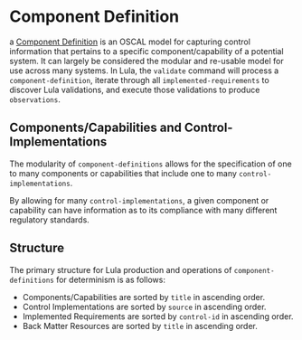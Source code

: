 # Component Definition

a [Component Definition]() is an OSCAL model for capturing control information that pertains to a specific component/capability of a potential system. It can largely be considered the modular and re-usable model for use across many systems. In Lula, the `validate` command will process a `component-definition`, iterate through all `implemented-requirements` to discover Lula validations, and execute those validations to produce `observations`. 

## Components/Capabilities and Control-Implementations

The modularity of `component-definitions` allows for the specification of one to many components or capabilities that include one to many `control-implementations`.

By allowing for many `control-implementations`, a given component or capability can have information as to its compliance with many different regulatory standards. 

## Structure
The primary structure for Lula production and operations of `component-definitions` for determinism is as follows:
- Components/Capabilities are sorted by `title` in ascending order.
- Control Implementations are sorted by `source` in ascending order.
- Implemented Requirements are sorted by `control-id` in ascending order.
- Back Matter Resources are sorted by `title` in ascending order.